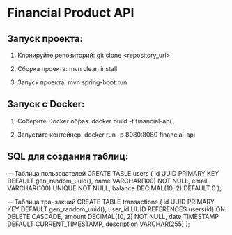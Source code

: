 # Financial Product API

## Запуск проекта:

1. Клонируйте репозиторий:
    git clone <repository_url>
    
2. Сборка проекта:
    mvn clean install

3. Запуск проекта:
    mvn spring-boot:run

## Запуск с Docker:

1. Соберите Docker образ:
    docker build -t financial-api .

2. Запустите контейнер:
    docker run -p 8080:8080 financial-api

## SQL для создания таблиц:

-- Таблица пользователей
CREATE TABLE users (
    id UUID PRIMARY KEY DEFAULT gen_random_uuid(),
    name VARCHAR(100) NOT NULL,
    email VARCHAR(100) UNIQUE NOT NULL,
    balance DECIMAL(10, 2) DEFAULT 0
);

-- Таблица транзакций
CREATE TABLE transactions (
    id UUID PRIMARY KEY DEFAULT gen_random_uuid(),
    user_id UUID REFERENCES users(id) ON DELETE CASCADE,
    amount DECIMAL(10, 2) NOT NULL,
    date TIMESTAMP DEFAULT CURRENT_TIMESTAMP,
    description VARCHAR(255)
);
